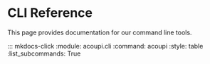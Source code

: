 # CLI Reference

This page provides documentation for our command line tools.

::: mkdocs-click
    :module: acoupi.cli
    :command: acoupi
    :style: table
    :list_subcommands: True
